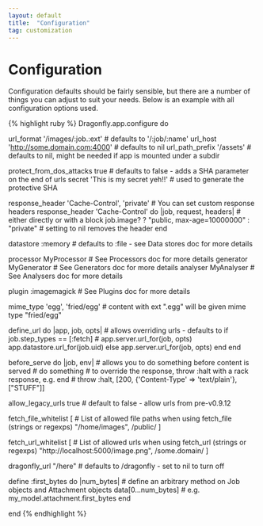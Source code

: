 ```yaml
---
layout: default
title:  "Configuration"
tag: customization
---
```


# Configuration
Configuration defaults should be fairly sensible, but there are a number of things you can adjust to suit your needs. Below is an example with all configuration options used.

{% highlight ruby %}
Dragonfly.app.configure do

  url_format '/images/:job.:ext'                   # defaults to '/:job/:name'
  url_host 'http://some.domain.com:4000'           # defaults to nil
  url_path_prefix '/assets'                        # defaults to nil, might be needed if app is mounted under a subdir

  protect_from_dos_attacks true          # defaults to false - adds a SHA parameter on the end of urls
  secret 'This is my secret yeh!!'       # used to generate the protective SHA

  response_header 'Cache-Control', 'private'                    # You can set custom response headers
  response_header 'Cache-Control' do |job, request, headers|    # either directly or with a block
    job.image? ? "public, max-age=10000000" : "private"         # setting to nil removes the header
  end

  datastore :memory                   # defaults to :file - see Data stores doc for more details

  processor MyProcessor               # See Processors doc for more details
  generator MyGenerator               # See Generators doc for more details
  analyser MyAnalyser                 # See Analysers doc for more details

  plugin :imagemagick                 # See Plugins doc for more details

  mime_type 'egg', 'fried/egg'        # content with ext ".egg" will be given mime type "fried/egg"

  define_url do |app, job, opts|            # allows overriding urls - defaults to
    if job.step_types == [:fetch]           # app.server.url_for(job, opts)
      app.datastore.url_for(job.uid)
    else
      app.server.url_for(job, opts)
    end
  end

  before_serve do |job, env|          # allows you to do something before content is served
    # do something                    # to override the response, throw :halt with a rack response, e.g.
  end                                 #     throw :halt, [200, {'Content-Type' => 'text/plain'}, ["STUFF"]]

  allow_legacy_urls true              # default to false - allow urls from pre-v0.9.12

  fetch_file_whitelist [              # List of allowed file paths when using fetch_file (strings or regexps)
    "/home/images",
    /public/
  ]

  fetch_url_whitelist      [          # List of allowed urls when using fetch_url (strings or regexps)
    "http://localhost:5000/image.png",
    /some\.domain/
  ]

  dragonfly_url "/here"               # defaults to /dragonfly - set to nil to turn off

  define :first_bytes do |num_bytes|  # define an arbitrary method on Job objects and Attachment objects
    data[0...num_bytes]               # e.g. my_model.attachment.first_bytes
  end

end
{% endhighlight %}
